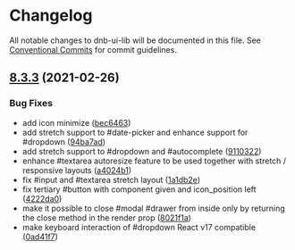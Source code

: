 # Changelog

All notable changes to dnb-ui-lib will be documented in this file. See
[Conventional Commits](https://conventionalcommits.org) for commit guidelines.

## [8.3.3](https://github.com/dnbexperience/eufemia/compare/v8.3.2...v8.3.3) (2021-02-26)


### Bug Fixes

* add icon minimize ([bec6463](https://github.com/dnbexperience/eufemia/commit/bec6463f2de677e74eb836cf6e7527396bf3aff1))
* add stretch support to #date-picker and enhance support for #dropdown ([94ba7ad](https://github.com/dnbexperience/eufemia/commit/94ba7ad4e8e82e6511f44b2e8b872aa2eb6751c1))
* add stretch support to #dropdown and #autocomplete ([9110322](https://github.com/dnbexperience/eufemia/commit/911032245e09ef745f61485dce31a0e4e38c3875))
* enhance #textarea autoresize feature to be used together with stretch / responsive layouts ([a4024b1](https://github.com/dnbexperience/eufemia/commit/a4024b1073d89276f0e30665436457855fd94707))
* fix #input and #textarea stretch layout ([1a1db2e](https://github.com/dnbexperience/eufemia/commit/1a1db2e944f2f2c508dead3cb139a830ff7d42b6))
* fix tertiary #button with component given and icon_position left ([4222da0](https://github.com/dnbexperience/eufemia/commit/4222da0898f68f242f92a40bcfa61c585767f5f0))
* make it possible to close #modal #drawer from inside only by returning the close method in the render prop ([8021f1a](https://github.com/dnbexperience/eufemia/commit/8021f1a1f81c8f77832a7dc3af320f54d5e0eefd))
* make keyboard interaction of #dropdown React v17 compatible ([0ad41f7](https://github.com/dnbexperience/eufemia/commit/0ad41f7c06447febd30deb900fb17e891687d581))

